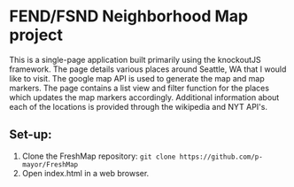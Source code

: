 # FEND/FSND Neighborhood Map project

This is a single-page application built primarily using the knockoutJS framework. The page details various places around Seattle, WA that I would like to visit. The google map API is used to generate the map and map markers. The page contains a list view and filter function for the places which updates the map markers accordingly. Additional information about each of the locations is provided through the wikipedia and NYT API's. 

## Set-up:
1. Clone the FreshMap repository: ```git clone https://github.com/p-mayor/FreshMap```
2. Open index.html in a web browser.
